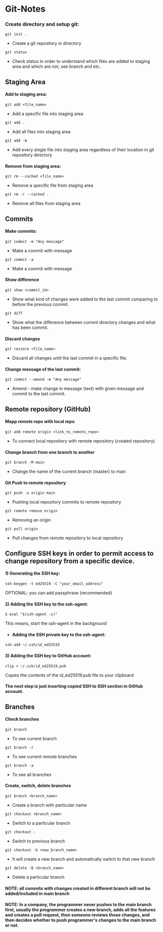 # Git-Notes

### Create directory and setup git:
```
git init .
```
- Create a git repository in directory

```
git status
```
- Check status in order to understand which files are added to staging area and which are not, see branch and etc.

## Staging Area

#### Add to staging area:
```
git add <file_name>
```
- Add a specific file into staging area

```
git add .
```
- Add all files into staging area

```
git add -A
```
- Add every single file into staging area regardless of their location in git repository directory

#### Remove from staging area:
```
git rm --cached <file_name>
```
- Remove a specific file from staging area

```
git rm -r --cached .
```
- Remove all files from staging area

## Commits

#### Make commits:

```
git commit -m "Any message"
```
- Make a commit with message

```
git commit -a
```
- Make a commit with message

#### Show difference
```
git show <commit_id>
```
- Show what kind of changes were added to the last commit comparing to before the previous commit.

```
git diff
```
- Show what the difference between current directory changes and what has been commit.

#### Discard changes

```
git restore <file_name>
```
- Discard all changes until the last commit in a specific file.

#### Change message of the last commit:

```
git commit --amend -m "Any message"
```
- Amend - make change in message (text) with given message and commit to the last commit.

## Remote repository (GitHub)

#### Mapp remote repo with local repo

```
git add remote origin <link_to_remote_repo>
```
- To connect local repository with remote repository (created repository)

#### Change branch from one branch to another

```
git branch -M main
```
- Change the name of the current branch (master) to main

#### Git Push to remote repository

```
git push -u origin main
```
- Pushing local repository commits to remote repository

```
git remote remove origin
```
- Removing an origin

```
git pull origin
```
- Pull changes from remote repository to local repository

## Configure SSH keys in order to permit access to change repository from a specific device.

#### 1) Generating the SSH key:
```
ssh-keygen -t ed25519 -C "your_email_address"
```
OPTIONAL: you can add passphrase (recommended)

#### 2) Adding the SSH key to the ssh-agent:
```
$ eval "$(ssh-agent -s)"
```
This means, start the ssh-agent in the background

- #### Adding the SSH private key to the ssh-agent:
```
ssh-add ~/.ssh/id_ed25519
```
#### 3) Adding the SSH key to GitHub account:
```
clip < ~/.ssh/id_ed25519.pub
```
Copies the contents of the id_ed25519.pub file to your clipboard

#### The next step is just inserting copied SSH to SSH section in GitHub account.

## Branches

#### Check branches

```
git branch
```
- To see current branch

```
git branch -r
```
- To see current remote branches

```
git branch -a
```
- To see all branches

#### Create, switch, delete branches

```
git branch <branch_name>
```
- Create a branch with particular name

```
git checkout <branch_name>
```
- Switch to a particular branch

```
git checkout -
```
- Switch to previous branch

```
git checkout -b <new_branch_name>
```
- It will create a new branch and automatically switch to that new branch

```
git delete -D <branch_name>
```
- Delete a particular branch

#### NOTE: all commits with changes created in different branch will not be added/included in main branch
#### NOTE: In a company, the programmer never pushes to the main branch first, usually the programmer creates a new branch, adds all the features and creates a pull request, then someone reviews those changes, and then decides whether to push programmer's changes to the main branch or not.
